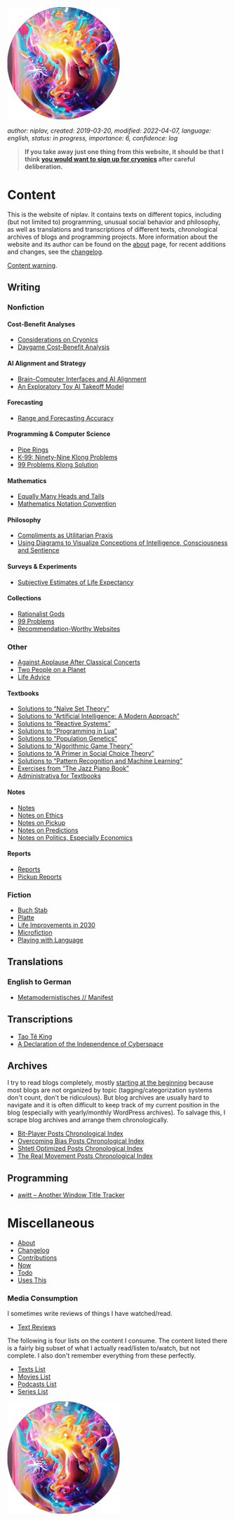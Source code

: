 ![Sol Plav](./favicon.png "kakja kjerbas unjobares")

*author: niplav, created: 2019-03-20, modified: 2022-04-07, language: english, status: in progress, importance: 6, confidence: log*

> __If you take away just one thing from this website,
it should be that I think [you would want to sign up for
cryonics](./considerations_on_cryonics.html) after careful deliberation.__

Content
=======

This is the website of niplav. It contains texts on different topics,
including (but not limited to) programming, unusual social behavior
and philosophy, as well as translations and transcriptions of different
texts, chronological archives of blogs and programming projects. More
information about the website and its author can be found on the
[about](./about.html) page, for recent additions and changes, see the
[changelog](./changelog.html).

[Content warning](./content_warning.html).

Writing
-------

### Nonfiction

#### Cost-Benefit Analyses

* [Considerations on Cryonics](./considerations_on_cryonics.html)
* [Daygame Cost-Benefit Analysis](./daygame_cost_benefit.html)

#### AI Alignment and Strategy

* [Brain-Computer Interfaces and AI Alignment](./bcis_and_alignment.html)
* [An Exploratory Toy AI Takeoff Model](./toy_ai_takeoff_model.html)

#### Forecasting

* [Range and Forecasting Accuracy](./range_and_forecasting_accuracy.html)

#### Programming & Computer Science

* [Pipe Rings](./pipe_rings.html)
* [K-99: Ninety-Nine Klong Problems](./99_klong_problems.html)
* [99 Problems Klong Solution](./99_problems_klong_solution.html)

#### Mathematics

* [Equally Many Heads and Tails](./equally_many_heads_and_tails.html)
* [Mathematics Notation Convention](./mathematics_notation_convention.html)

#### Philosophy

* [Compliments as Utilitarian Praxis](./utilitarian_compliments.html)
* [Using Diagrams to Visualize Conceptions of Intelligence, Consciousness and Sentience](./consciousness_diagram.html)

#### Surveys & Experiments

* [Subjective Estimates of Life Expectancy](./estimated_life_expectancy.html)

#### Collections

* [Rationalist Gods](./rationalist_gods.html)
* [99 Problems](./99_problems_collection.html)
* [Recommendation-Worthy Websites](./sites.html)

### Other

* [Against Applause After Classical Concerts](./against_applause.html)
* [Two People on a Planet](./two_people_on_a_planet.html)
* [Life Advice](./life_advice.html)

#### Textbooks

* [Solutions to “Naïve Set Theory”](./nst_solutions.html)
* [Solutions to “Artificial Intelligence: A Modern Approach”](./aima_solutions.html)
* [Solutions to “Reactive Systems”](./rs_solutions.html)
* [Solutions to “Programming in Lua”](./pil_solutions.html)
* [Solutions to “Population Genetics”](./pg_solutions.html)
* [Solutions to “Algorithmic Game Theory”](./agt_solutions.html)
* [Solutions to “A Primer in Social Choice Theory”](./apisct_solutions.html)
* [Solutions to “Pattern Recognition and Machine Learning”](./praml_solutions.html)
* [Exercises from “The Jazz Piano Book”](./tjpb_exercises.html)
* [Administrativa for Textbooks](./administrativa_for_textbooks.html)

#### Notes

* [Notes](./notes.html)
* [Notes on Ethics](./notes_on_ethics.html)
* [Notes on Pickup](./notes_on_pickup.html)
* [Notes on Predictions](./notes_on_predictions.html)
* [Notes on Politics, Especially Economics](./notes_on_politics_especially_economics.html)

#### Reports

* [Reports](./reports.html)
* [Pickup Reports](./pickup_reports.html)

### Fiction

* [Buch Stab](./buch_stab.html)
* [Platte](./platte.html)
* [Life Improvements in 2030](./life_improvements_2030.html)
* [Microfiction](./microfiction.html)
* [Playing with Language](./language.html)

Translations
------------

### English to German

* [Metamodernistisches // Manifest](./metamodernistisches_manifest.html)

Transcriptions
--------------

* [Tao Tê King](./tao_te_king.html)
* [A Declaration of the Independence of Cyberspace](./declaration.html)

Archives
--------

I try to read blogs completely, mostly [starting at the
beginning](https://entirelyuseless.com/2018/06/12/start-at-the-beginning/ "Start at the Beginning")
because most blogs are not organized by topic (tagging/categorization
systems don't count, don't be ridiculous). But blog archives are
usually hard to navigate and it is often difficult to keep track of my
current position in the blog (especially with yearly/monthly WordPress
archives). To salvage this, I scrape blog archives and arrange them
chronologically.

* [Bit-Player Posts Chronological Index](./bp_chrono.html)
* [Overcoming Bias Posts Chronological Index](./ob_chrono.html)
* [Shtetl Optimized Posts Chronological Index](./so_chrono.html)
* [The Real Movement Posts Chronological Index](./trm_chrono.html)

Programming
-----------

* [awitt – Another Window Title Tracker](./awitt.html)

Miscellaneous
=============

* [About](./about.html)
* [Changelog](./changelog.html)
* [Contributions](./contributions.html)
* [Now](./now.html)
* [Todo](./todo.html)
* [Uses This](./uses_this.html)

### Media Consumption

I sometimes write reviews of things I have watched/read.

* [Text Reviews](./text_reviews.html)

The following is four lists on the content I consume. The content listed
there is a fairly big subset of what I actually read/listen to/watch,
but not complete. I also don't remember everything from these perfectly.

* [Texts List](./texts_list.html)
* [Movies List](./movies_list.html)
* [Podcasts List](./podcasts_list.html)
* [Series List](./series_list.html)

![Sol Plav](./favicon.png "kakja kjerbas unjobares")
